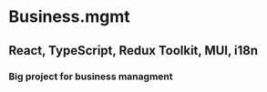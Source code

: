 # Business.mgmt

## React, TypeScript, Redux Toolkit, MUI, i18n

### Big project for business managment
